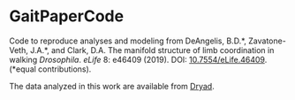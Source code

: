 # GaitPaperCode

Code to reproduce analyses and modeling from DeAngelis, B.D.\*, Zavatone-Veth, J.A.\*, and Clark, D.A. The manifold structure of limb coordination in walking *Drosophila*. *eLife* 8: e46409 (2019). DOI: [10.7554/eLife.46409](https://doi.org/10.7554/eLife.46409). (\*equal contributions).

The data analyzed in this work are available from [Dryad](https://doi.org/10.5061/dryad.3p9h20r).
